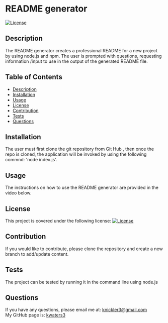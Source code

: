 # README generator
 
   [![License](https://img.shields.io/badge/License-MIT-turquoise.svg)](https://opensource.org/licenses/MIT) 
 
 ## Description
   The README generator creates a professional README for a new project by using node.js and npm. The user is prompted with questions, requesting information /input to use in the output of the generated README file. 
 
 ## Table of Contents
   * [Description](#description)  
   * [Installation](#installation)
   * [Usage](#usage)
   * [License](#license)
   * [Contribution](#contribution)
   * [Tests](#tests)
   * [Questions](#questions)
   
 ## Installation
   The user must first clone the git repository from  Git Hub , then once the repo is cloned, the application will be invoked by using the following commnd: 'node index.js'. 
 
 ## Usage
   The instructions on how to use the README generator are provided in the video below. 
 
 ## License
   This project is covered under the following license: [![License](https://img.shields.io/badge/License-MIT-turquoise.svg)](https://opensource.org/licenses/MIT)
 
 ## Contribution
   If you would like to contribute, please clone the repository and create a new branch to add/update content.
 
 ## Tests
   The project can be tested by running it in the command line using node.js
 
 ## Questions
   If you have any questions, please email me at: knickler3@gmail.com <br/>
   My GitHub page is: [kwaters3](https://github.com/kwaters3)
   